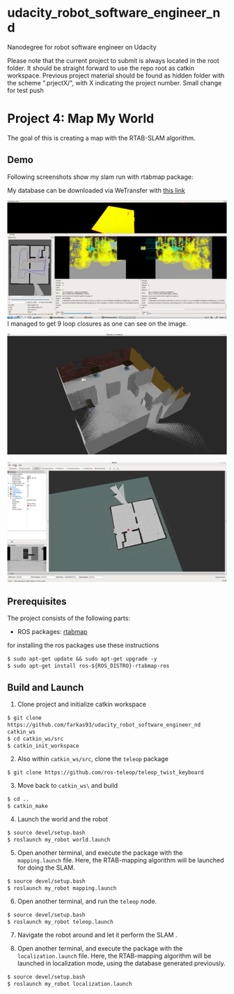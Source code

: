 # udacity_robot_software_engineer_nd
Nanodegree for robot software engineer on Udacity

Please note that the current project to submit is always located in the root folder. It should be straight forward to use the repo root as catkin workspace. Previous project material should be found as hidden folder with the scheme ".prjectX/", with X indicating the project number. 
Small change for test push

# Project 4: Map My World

The goal of this is creating a map with the RTAB-SLAM algorithm.

## Demo 

Following screenshots show my slam run with rtabmap package:

My database can be downloaded via WeTransfer with [this link](https://we.tl/t-jw7BJCGlov)

![DB Viewer](.videos_and_images/db_viewer.PNG)
I managed to get 9 loop closures as one can see on the image.

![Point Cloud](.videos_and_images/point_cloud.PNG)

![RViz](.videos_and_images/rviz.PNG)

## Prerequisites

The project consists of the following parts:
- ROS packages: [rtabmap](http://wiki.ros.org/rtabmap_ros/)

for installing the ros packages use these instructions
```
$ sudo apt-get update && sudo apt-get upgrade -y
$ sudo apt-get install ros-${ROS_DISTRO}-rtabmap-ros
```

## Build and Launch
1. Clone project and initialize catkin workspace
```
$ git clone https://github.com/farkas93/udacity_robot_software_engineer_nd catkin_ws
$ cd catkin_ws/src
$ catkin_init_workspace
```

2. Also within `catkin_ws/src`, clone the `teleop` package
```
$ git clone https://github.com/ros-teleop/teleop_twist_keyboard
```

3. Move back to `catkin_ws\` and build
```
$ cd ..
$ catkin_make
```

4. Launch the world and the robot
```
$ source devel/setup.bash
$ roslaunch my_robot world.launch
```

5. Open another terminal, and execute the package with the `mapping.launch` file. Here,
the RTAB-mapping algorithm will be launched for doing the SLAM.
```
$ source devel/setup.bash
$ roslaunch my_robot mapping.launch
```

6. Open another terminal, and run the `teleop` node.
```
$ source devel/setup.bash
$ roslaunch my_robot teleop.launch
```

7. Navigate the robot around and let it perform the SLAM .

8. Open another terminal, and execute the package with the `localization.launch` file. Here,
the RTAB-mapping algorithm will be launched in localization mode, using the database generated previously.
```
$ source devel/setup.bash
$ roslaunch my_robot localization.launch
```
